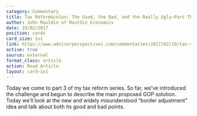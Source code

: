 ```yaml
---
category: Commentary
title: Tax Reform&colon; The Good, the Bad, and the Really Ugly—Part Three
author: John Mauldin of Mauldin Economics
date: 19/02/2017
position: cards
card_size: 1x1
link: https://www.advisorperspectives.com/commentaries/2017/02/19/tax-reform-the-good-the-bad-and-the-really-ugly-part-three
active: true
source: external
format_class: article
action: Read Article
layout: card-1x1
---
```

Today we come to part 3 of my tax reform series. So far, we’ve introduced the challenge and begun to describe the main proposed GOP solution. 
Today we’ll look at the new and widely misunderstood “border adjustment” idea and talk about both its good and bad points.